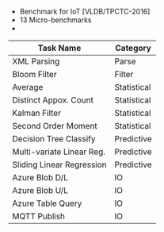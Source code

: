- Benchmark for IoT [VLDB/TPCTC-2016]
- 13 Micro-benchmarks 
- 
| Task Name  | Category |
| ------------- | ------------- |
| XML Parsing  | Parse   |
| Bloom Filter  | Filter   |
| Average   | Statistical   |
|   Distinct Appox. Count  | Statistical   |
|   Kalman Filter | Statistical   |
|   Second Order Moment | Statistical   |
|   Decision Tree Classify | Predictive   |
|   Multi-variate Linear Reg. | Predictive   |
|   Sliding Linear Regression | Predictive   |
|   Azure Blob D/L | IO   |
|   Azure Blob U/L | IO   |
|   Azure Table Query | IO   |
|   MQTT Publish | IO   |



